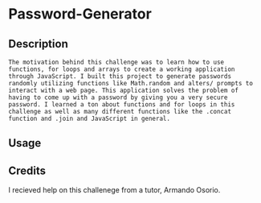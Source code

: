 # Password-Generator

## Description

    The motivation behind this challenge was to learn how to use functions, for loops and arrays to create a working application through JavaScript. I built this project to generate passwords randomly utilizing functions like Math.random and alters/ prompts to interact with a web page. This application solves the problem of having to come up with a password by giving you a very secure password. I learned a ton about functions and for loops in this challenge as well as many different functions like the .concat function and .join and JavaScript in general.



## Usage




## Credits

I recieved help on this challenege from a tutor, Armando Osorio.